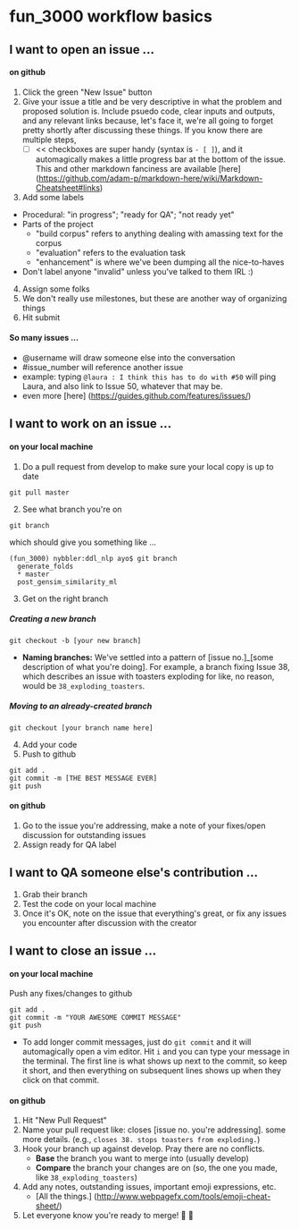 # fun_3000 workflow basics

## I want to open an issue ...
#### on github
1. Click the green "New Issue" button
2. Give your issue a title and be very descriptive in what the problem and proposed solution is. Include psuedo code, clear inputs and outputs, and any relevant links because, let's face it, we're all going to forget pretty shortly after discussing these things. If you know there are multiple steps,
   - [ ] << checkboxes are super handy (syntax is ` - [ ] `), and it automagically makes a little progress bar at the bottom of the issue. This and other markdown fanciness are available [here] (https://github.com/adam-p/markdown-here/wiki/Markdown-Cheatsheet#links)
3. Add some labels
  * Procedural: "in progress"; "ready for QA"; "not ready yet"
  * Parts of the project
      * "build corpus" refers to anything dealing with amassing text for the corpus
      * "evaluation" refers to the evaluation task
      * "enhancement" is where we've been dumping all the nice-to-haves
  * Don't label anyone "invalid" unless you've talked to them IRL :)
4. Assign some folks
5. We don't really use milestones, but these are another way of organizing things
6. Hit submit

#### So many issues ...
  * @username will draw someone else into the conversation
  * #issue_number will reference another issue
  * example: typing `@laura : I think this has to do with #50` will ping Laura, and also link to Issue 50, whatever that may be.
  * even more [here] (https://guides.github.com/features/issues/)

## I want to work on an issue ...

#### on your local machine
1. Do a pull request from develop to make sure your local copy is up to date
 ```shell
 git pull master
 ```

2. See what branch you're on
```shell
git branch
```

which should give you something like ...
```shell
(fun_3000) nybbler:ddl_nlp ayo$ git branch
  generate_folds
  * master
  post_gensim_similarity_ml
```

3. Get on the right branch

##### Creating a new branch
```shell
git checkout -b [your new branch]
```
* **Naming branches:** We've settled into a pattern of [issue no.]_[some description of what you're doing]. For example, a branch fixing Issue 38, which describes an issue with toasters exploding for like, no reason, would be `38_exploding_toasters`.

##### Moving to an already-created branch
```shell
git checkout [your branch name here]
```

4. Add your code
5. Push to github
```shell
git add .
git commit -m [THE BEST MESSAGE EVER]
git push
```

#### on github
1. Go to the issue you're addressing, make a note of your fixes/open discussion for outstanding issues
2. Assign ready for QA label


## I want to QA someone else's contribution ...
1. Grab their branch
2. Test the code on your local machine
3. Once it's OK, note on the issue that everything's great, or fix any issues you encounter after discussion with the creator

## I want to close an issue ...
#### on your local machine
Push any fixes/changes to github
```shell
git add .
git commit -m "YOUR AWESOME COMMIT MESSAGE"
git push
```
* To add longer commit messages, just do `git commit` and it will automagically open a vim editor. Hit `i` and you can type your message in the terminal. The first line is what shows up next to the commit, so keep it short, and then everything on subsequent lines shows up when they click on that commit.

#### on github
1. Hit "New Pull Request"
2. Name your pull request like: closes [issue no. you're addressing]. some more details. (e.g., `closes 38. stops toasters from exploding.`)
3. Hook your branch up against develop. Pray there are no conflicts.
   * **Base** the branch you want to merge into (usually develop)
   * **Compare** the branch your changes are on (so, the one you made, like `38_exploding_toasters`)
4. Add any notes, outstanding issues, important emoji expressions, etc. 
   * [All the things.] (http://www.webpagefx.com/tools/emoji-cheat-sheet/)
5. Let everyone know you're ready to merge! :tada: :tada:
